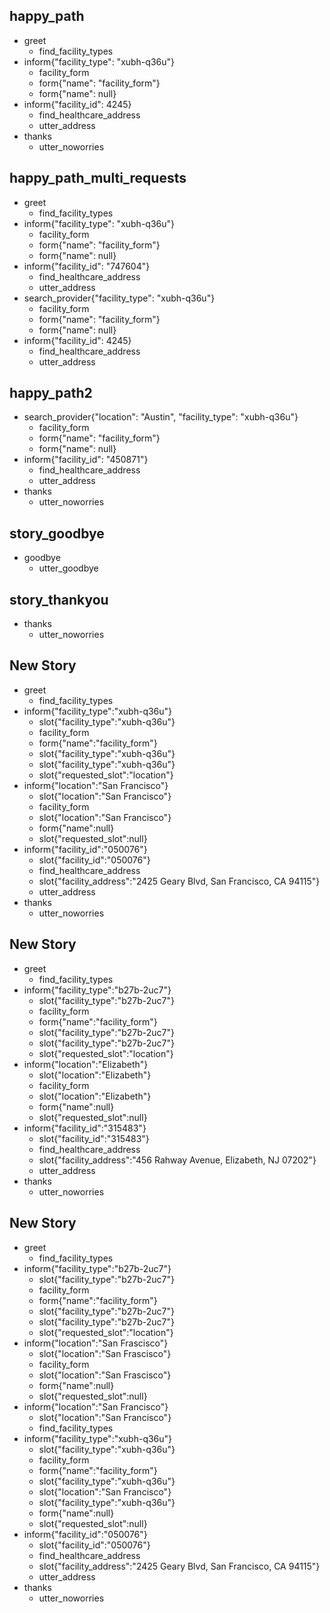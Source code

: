 ## happy_path
* greet
    - find_facility_types
* inform{"facility_type": "xubh-q36u"}    
    - facility_form
    - form{"name": "facility_form"}
    - form{"name": null}
* inform{"facility_id": 4245}
    - find_healthcare_address
    - utter_address
* thanks
    - utter_noworries

## happy_path_multi_requests
* greet
    - find_facility_types
* inform{"facility_type": "xubh-q36u"}
    - facility_form
    - form{"name": "facility_form"}
    - form{"name": null}
* inform{"facility_id": "747604"}
    - find_healthcare_address
    - utter_address
* search_provider{"facility_type": "xubh-q36u"}
    - facility_form
    - form{"name": "facility_form"}
    - form{"name": null}
* inform{"facility_id": 4245}   
    - find_healthcare_address
    - utter_address

## happy_path2
* search_provider{"location": "Austin", "facility_type": "xubh-q36u"}
    - facility_form
    - form{"name": "facility_form"}
    - form{"name": null}
* inform{"facility_id": "450871"}
    - find_healthcare_address
    - utter_address
* thanks
    - utter_noworries

## story_goodbye
* goodbye
    - utter_goodbye

## story_thankyou
* thanks
    - utter_noworries

## New Story

* greet
    - find_facility_types
* inform{"facility_type":"xubh-q36u"}
    - slot{"facility_type":"xubh-q36u"}
    - facility_form
    - form{"name":"facility_form"}
    - slot{"facility_type":"xubh-q36u"}
    - slot{"facility_type":"xubh-q36u"}
    - slot{"requested_slot":"location"}
* inform{"location":"San Francisco"}
    - slot{"location":"San Francisco"}
    - facility_form
    - slot{"location":"San Francisco"}
    - form{"name":null}
    - slot{"requested_slot":null}
* inform{"facility_id":"050076"}
    - slot{"facility_id":"050076"}
    - find_healthcare_address
    - slot{"facility_address":"2425 Geary Blvd, San Francisco, CA 94115"}
    - utter_address
* thanks
    - utter_noworries

## New Story

* greet
    - find_facility_types
* inform{"facility_type":"b27b-2uc7"}
    - slot{"facility_type":"b27b-2uc7"}
    - facility_form
    - form{"name":"facility_form"}
    - slot{"facility_type":"b27b-2uc7"}
    - slot{"facility_type":"b27b-2uc7"}
    - slot{"requested_slot":"location"}
* inform{"location":"Elizabeth"}
    - slot{"location":"Elizabeth"}
    - facility_form
    - slot{"location":"Elizabeth"}
    - form{"name":null}
    - slot{"requested_slot":null}
* inform{"facility_id":"315483"}
    - slot{"facility_id":"315483"}
    - find_healthcare_address
    - slot{"facility_address":"456 Rahway Avenue, Elizabeth, NJ 07202"}
    - utter_address
* thanks
    - utter_noworries

## New Story

* greet
    - find_facility_types
* inform{"facility_type":"b27b-2uc7"}
    - slot{"facility_type":"b27b-2uc7"}
    - facility_form
    - form{"name":"facility_form"}
    - slot{"facility_type":"b27b-2uc7"}
    - slot{"facility_type":"b27b-2uc7"}
    - slot{"requested_slot":"location"}
* inform{"location":"San Frascisco"}
    - slot{"location":"San Frascisco"}
    - facility_form
    - slot{"location":"San Frascisco"}
    - form{"name":null}
    - slot{"requested_slot":null}
* inform{"location":"San Francisco"}
    - slot{"location":"San Francisco"}
    - find_facility_types
* inform{"facility_type":"xubh-q36u"}
    - slot{"facility_type":"xubh-q36u"}
    - facility_form
    - form{"name":"facility_form"}
    - slot{"facility_type":"xubh-q36u"}
    - slot{"location":"San Francisco"}
    - slot{"facility_type":"xubh-q36u"}
    - form{"name":null}
    - slot{"requested_slot":null}
* inform{"facility_id":"050076"}
    - slot{"facility_id":"050076"}
    - find_healthcare_address
    - slot{"facility_address":"2425 Geary Blvd, San Francisco, CA 94115"}
    - utter_address
* thanks
    - utter_noworries
